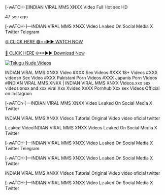 [-wATCH-]]INDIAN VIRAL MMS XNXX Video Full Hot sex HD

47 sec ago

[-wATCH-]—INDIAN VIRAL MMS XNXX Video L𝚎aked On Social Media X Twitter Telegram

[🌐 CLICK HERE 🟢==►► WATCH NOW](https://viral-xone.blogspot.com/2025/01/valovideo.html)

[🔴 CLICK HERE 🌐==►► Download Now](https://viral-xone.blogspot.com/2025/01/valovideo.html)

[![Telugu Nude Videos](https://i.imgur.com/dJHk4Zq.gif)](https://viral-xone.blogspot.com/2025/01/valovideo.html)

INDIAN VIRAL MMS XNXX Video #XXX Sex Videos #XXX 18+ Videos #XXX videosn Sex Video #XXX Pakistani Porn Videos #XXX Japanis Porn Videos #INDIAN VIRAL MMS XNXX | INDIAN VIRAL MMS XNXX Videos.xxx sex videos xnxx and xxx viral Xxx Xvideo XnXX Pornhub Xxx sex Videos Official on Instagram

[-wATCh-]—INDIAN VIRAL MMS XNXX Video L𝚎aked On Social Media X Twitter

INDIAN VIRAL MMS XNXX Videos Tutorial Original Video video oficial twitter

L𝚎aked VideoINDIAN VIRAL MMS XNXX Videos L𝚎aked On Social Media X Twitter

[-wATCH-]—INDIAN VIRAL MMS XNXX Video L𝚎aked On Social Media X Twitter Telegram

[-wATCH-]—INDIAN VIRAL MMS XNXX Video L𝚎aked On Social Media X Twitter

INDIAN VIRAL MMS XNXX Videos Tutorial Original Video video oficial twitter

[-wATCH-]—INDIAN VIRAL MMS XNXX Video L𝚎aked On Social Media X Twitter
